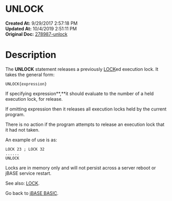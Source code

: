 # UNLOCK

**Created At:** 9/29/2017 2:57:18 PM  
**Updated At:** 10/4/2019 2:51:11 PM  
**Original Doc:** [278987-unlock](https://docs.jbase.com/36868-jbase-basic/278987-unlock)  


# Description

The **UNLOCK** statement releases a previously [LOCK](276940-lock)ed execution lock. It takes the general form:

```
UNLOCK{expression}
```

If specifying expression**,**it should evaluate to the number of a held execution lock, for release.

If omitting expression then it releases all execution locks held by the current program.

There is no action if the program attempts to release an execution lock that it had not taken.

An example of use is as:

```
LOCK 23 ; LOCK 32
......
UNLOCK
```



Locks are in memory only and will not persist across a server reboot or jBASE service restart.

See also: [LOCK](276940-lock).

Go back to [jBASE BASIC](263498-jbase-basic).
